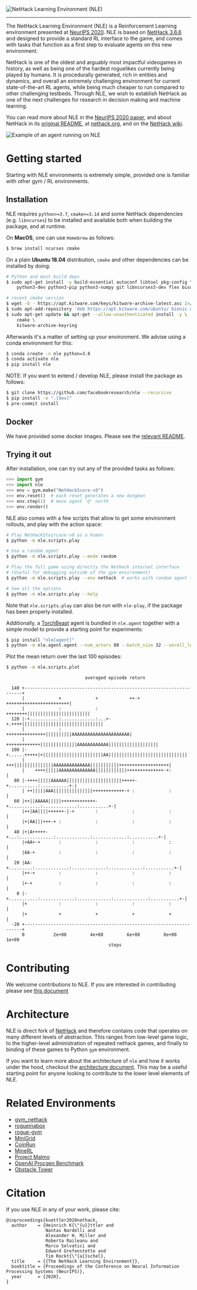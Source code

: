 ![NetHack Learning Environment (NLE)](https://github.com/facebookresearch/nle/raw/master/dat/nle/logo.png)

--------------------------------------------------------------------------------

The NetHack Learning Environment (NLE) is a Reinforcement Learning environment presented at [NeurIPS 2020](https://neurips.cc/Conferences/2020).
NLE is based on [NetHack 3.6.6](https://github.com/NetHack/NetHack/tree/NetHack-3.6.6_PostRelease) and designed to provide a standard RL interface to the game, and comes with tasks that function as a first step to evaluate agents on this new environment.

NetHack is one of the oldest and arguably most impactful videogames in history,
as well as being one of the hardest roguelikes currently being played by humans.
It is procedurally generated, rich in entities and dynamics, and overall an
extremely challenging environment for current state-of-the-art RL agents, while
being much cheaper to run compared to other challenging testbeds. Through NLE,
we wish to establish NetHack as one of the next challenges for research in
decision making and machine learning.

You can read more about NLE in the [NeurIPS 2020 paper](https://arxiv.org/abs/2006.13760), and about NetHack in its [original
README](./README.nh), at [nethack.org](https://nethack.org/), and on the
[NetHack wiki](https://nethackwiki.com).

![Example of an agent running on NLE](https://github.com/facebookresearch/nle/raw/master/dat/nle/example_run.gif)


# Getting started

Starting with NLE environments is extremely simple, provided one is familiar
with other gym / RL environments.


## Installation

NLE requires `python>=3.7`, `cmake>=3.14` and some NetHack dependencies
(e.g. `libncurses`) to be installed and available both when building the
package, and at runtime.

On **MacOS**, one can use `Homebrew` as follows:

``` bash
$ brew install ncurses cmake
```

On a plain **Ubuntu 18.04** distribution, `cmake` and other dependencies
can be installed by doing:

```bash
# Python and most build deps
$ sudo apt-get install -y build-essential autoconf libtool pkg-config \
    python3-dev python3-pip python3-numpy git libncurses5-dev flex bison libbz2-dev

# recent cmake version
$ wget -O - https://apt.kitware.com/keys/kitware-archive-latest.asc 2>/dev/null | sudo apt-key add -
$ sudo apt-add-repository 'deb https://apt.kitware.com/ubuntu/ bionic main'
$ sudo apt-get update && apt-get --allow-unauthenticated install -y \
    cmake \
    kitware-archive-keyring
```

Afterwards it's a matter of setting up your environment. We advise using a conda
environment for this:

```bash
$ conda create -n nle python=3.8
$ conda activate nle
$ pip install nle
```


NOTE: If you want to extend / develop NLE, please install the package as follows:

``` bash
$ git clone https://github.com/facebookresearch/nle --recursive
$ pip install -e ".[dev]"
$ pre-commit install
```


## Docker

We have provided some docker images. Please see the [relevant
README](docker/README.md).


## Trying it out

After installation, one can try out any of the provided tasks as follows:

```python
>>> import gym
>>> import nle
>>> env = gym.make("NetHackScore-v0")
>>> env.reset()  # each reset generates a new dungeon
>>> env.step(1)  # move agent '@' north
>>> env.render()
```

NLE also comes with a few scripts that allow to get some environment rollouts,
and play with the action space:

```bash
# Play NetHackStaircase-v0 as a human
$ python -m nle.scripts.play

# Use a random agent
$ python -m nle.scripts.play --mode random

# Play the full game using directly the NetHack internal interface
# (Useful for debugging outside of the gym environment)
$ python -m nle.scripts.play --env nethack  # works with random agent too

# See all the options
$ python -m nle.scripts.play --help
```

Note that `nle.scripts.play` can also be run with `nle-play`, if the package
has been properly installed.

Additionally, a [TorchBeast](https://github.com/facebookresearch/torchbeast)
agent is bundled in `nle.agent` together with a simple model to provide a
starting point for experiments:

``` bash
$ pip install "nle[agent]"
$ python -m nle.agent.agent --num_actors 80 --batch_size 32 --unroll_length 80 --learning_rate 0.0001 --entropy_cost 0.0001 --use_lstm --total_steps 1000000000
```

Plot the mean return over the last 100 episodes:
```bash
$ python -m nle.scripts.plot
```
```
                              averaged episode return

  140 +---------------------------------------------------------------------+
      |             +             +            ++-+ ++++++++++++++++++++++++|
      |             :             :          ++++++++||||||||||||||||||||||||
  120 |-+...........:.............:...+-+.++++|||||||||||||||||||||||||||||||
      |             :        +++++++++++++++||||||||||AAAAAAAAAAAAAAAAAAAAAA|
      |            +++++++++++++||||||||||||||AAAAAAAAAAAA|||||||||||||||||||
  100 |-+......+++++|+|||||||||||||||||||||||AA||||||||||||||||||||||||||||||
      |       +++|||||||||||||||AAAAAAAAAAAAAA|||||||||||+++++++++++++++++++|
      |    ++++|||||AAAAAAAAAAAAAA||||||||||||++++++++++++++-+:             |
   80 |-++++|||||AAAAAA|||||||||||||||||||||+++++-+...........:...........+-|
      | ++|||||AAA|||||||||||||||++++++++++++-+ :             :             |
   60 |++||AAAAA|||||+++++++++++++-+............:.............:...........+-|
      |++|AA||||++++++-|-+        :             :             :             |
      |+|AA|||+++-+ :             :             :             :             |
   40 |+|A+++++-+...:.............:.............:.............:...........+-|
      |+AA+-+       :             :             :             :             |
      |AA-+         :             :             :             :             |
   20 |AA-+.........:.............:.............:.............:...........+-|
      |++-+         :             :             :             :             |
      |+-+          :             :             :             :             |
    0 |-+...........:.............:.............:.............:...........+-|
      |+            :             :             :             :             |
      |+            +             +             +             +             |
  -20 +---------------------------------------------------------------------+
      0           2e+08         4e+08         6e+08         8e+08         1e+09
                                       steps
```

# Contributing

We welcome contributions to NLE. If you are interested in contributing please 
see [this document](./CONTRIBUTING.md) 


# Architecture

NLE is direct fork of [NetHack](https://github.com/nethack/nethack) and 
therefore contains code that operates on many different levels of abstraction.
This ranges from low-level game logic, to the higher-level administration of 
repeated nethack games, and finally to binding of these games to Python `gym`
environment.

If you want to learn more about the architecture of `nle` and how it works
under the hood, checkout the [architecture document](./doc/nle/ARCHITECTURE.md). 
This may be a useful starting point for anyone looking to contribute to the
lower level elements of NLE.


# Related Environments
- [gym\_nethack](http://campbelljc.com/research/gym_nethack/)
- [rogueinabox](https://github.com/rogueinabox/rogueinabox)
- [rogue-gym](https://github.com/kngwyu/rogue-gym)
- [MiniGrid](https://github.com/maximecb/gym-minigrid)
- [CoinRun](https://github.com/openai/coinrun)
- [MineRL](http://minerl.io/docs)
- [Project Malmo](https://www.microsoft.com/en-us/research/project/project-malmo/)
- [OpenAI Procgen Benchmark](https://openai.com/blog/procgen-benchmark/)
- [Obstacle Tower](https://github.com/Unity-Technologies/obstacle-tower-env)


# Citation

If you use NLE in any of your work, please cite:

```
@inproceedings{kuettler2020nethack,
  author    = {Heinrich K{\"{u}}ttler and
               Nantas Nardelli and
               Alexander H. Miller and
               Roberta Raileanu and
               Marco Selvatici and
               Edward Grefenstette and
               Tim Rockt{\"{a}}schel},
  title     = {{The NetHack Learning Environment}},
  booktitle = {Proceedings of the Conference on Neural Information Processing Systems (NeurIPS)},
  year      = {2020},
}
```
